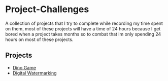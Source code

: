 # Project-Challenges

A collection of projects that I try to complete while recording my time spent on them, most of these projects will have a time of 24 hours because I get bored when a project takes months so to combat that im only spending 24 hours on most of these projects.

## Projects

- [Dino Game](./Dino-Game/README.md)
- [Digital Watermarking](./Dino-Game/README.md)
